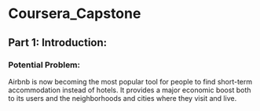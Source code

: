 # Coursera_Capstone
## Part 1: Introduction:
### Potential Problem:
Airbnb is now becoming the most popular tool for people to find short-term accommodation instead of hotels. It provides a major economic boost both to its users and the neighborhoods and cities where they visit and live.
